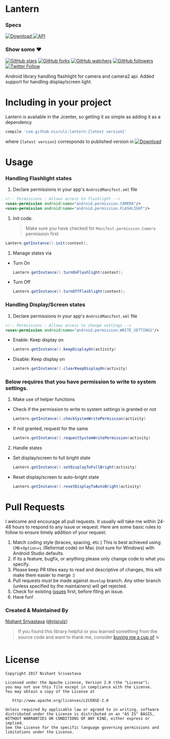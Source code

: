# Lantern

### Specs
[ ![Download](https://api.bintray.com/packages/nisrulz/maven/com.github.nisrulz%3Alantern/images/download.svg) ](https://bintray.com/nisrulz/maven/com.github.nisrulz%3Alantern/_latestVersion) [![API](https://img.shields.io/badge/API-14%2B-orange.svg?style=flat)](https://android-arsenal.com/api?level=14)

### Show some :heart:
[![GitHub stars](https://img.shields.io/github/stars/nisrulz/lantern.svg?style=social&label=Star)](https://github.com/nisrulz/lantern) [![GitHub forks](https://img.shields.io/github/forks/nisrulz/lantern.svg?style=social&label=Fork)](https://github.com/nisrulz/lantern/fork) [![GitHub watchers](https://img.shields.io/github/watchers/nisrulz/lantern.svg?style=social&label=Watch)](https://github.com/nisrulz/lantern) [![GitHub followers](https://img.shields.io/github/followers/nisrulz.svg?style=social&label=Follow)](https://github.com/nisrulz/lantern)  
[![Twitter Follow](https://img.shields.io/twitter/follow/nisrulz.svg?style=social)](https://twitter.com/nisrulz)

Android library handling flashlight for camera and camera2 api. Added support for handling display/screen light.

# Including in your project
Lantern is available in the Jcenter, so getting it as simple as adding it as a dependency
```gradle
compile 'com.github.nisrulz:lantern:{latest version}'
```
where `{latest version}` corresponds to published version in [ ![Download](https://api.bintray.com/packages/nisrulz/maven/com.github.nisrulz%3Alantern/images/download.svg) ](https://bintray.com/nisrulz/maven/com.github.nisrulz%3Alantern/_latestVersion)

# Usage

### Handling Flashlight states

1. Declare permissions in your app's `AndroidManifest.xml` file

  ```xml
  <!-- Permissions : Allows access to flashlight -->
  <uses-permission android:name="android.permission.CAMERA"/>
  <uses-permission android:name="android.permission.FLASHLIGHT"/>
  ```

1. Init code.
   > Make sure you have checked for `Manifest.permission.Camera` permission first

  ```java
  Lantern.getInstance().init(context);
  ```
1. Manage states via
  + Turn On

    ```java
    Lantern.getInstance().turnOnFlashlight(context);
    ```
  + Turn Off

    ```java
    Lantern.getInstance().turnOffFlashlight(context);
    ```

### Handling Display/Screen states

1. Declare permissions in your app's `AndroidManifest.xml` file

  ```xml
  <!-- Permissions : Allows access to change settings -->
  <uses-permission android:name="android.permission.WRITE_SETTINGS"/>
  ```

+ Enable: Keep display on

  ```java
  Lantern.getInstance().keepDisplayOn(activity)
  ```

+ Disable: Keep display on

  ```java
  Lantern.getInstance().clearKeepDisplayOn(activity)
  ```

### Below requires that you have permission to write to system settings.
1. Make use of helper functions

  + Check if the permission to write to system settings is granted or not

    ```java
    Lantern.getInstance().checkSystemWritePermission(activity)
    ```
  + If not granted, request for the same

    ```java
    Lantern.getInstance().requestSystemWritePermission(activity)
    ```

2. Handle states

  + Set display/screen to full bright state

    ```java
    Lantern.getInstance().setDisplayToFullBright(activity)
    ```

  + Reset display/screen to auto-bright state

    ```java
    Lantern.getInstance().resetDisplayToAutoBright(activity)
    ```


# Pull Requests
I welcome and encourage all pull requests. It usually will take me within 24-48 hours to respond to any issue or request. Here are some basic rules to follow to ensure timely addition of your request:
  1. Match coding style (braces, spacing, etc.) This is best achieved using `CMD`+`Option`+`L` (Reformat code) on Mac (not sure for Windows) with Android Studio defaults.
  2. If its a feature, bugfix, or anything please only change code to what you specify.
  3. Please keep PR titles easy to read and descriptive of changes, this will make them easier to merge :)
  4. Pull requests _must_ be made against `develop` branch. Any other branch (unless specified by the maintainers) will get rejected.
  5. Check for existing [issues](https://github.com/nisrulz/lantern/issues) first, before filing an issue.
  6. Have fun!

### Created & Maintained By
[Nishant Srivastava](https://github.com/nisrulz) ([@nisrulz](https://www.twitter.com/nisrulz))

> If you found this library helpful or you learned something from the source code and want to thank me, consider [buying me a cup of](https://www.paypal.me/nisrulz/5) :coffee:

License
=======

    Copyright 2017 Nishant Srivastava

    Licensed under the Apache License, Version 2.0 (the "License");
    you may not use this file except in compliance with the License.
    You may obtain a copy of the License at

       http://www.apache.org/licenses/LICENSE-2.0

    Unless required by applicable law or agreed to in writing, software
    distributed under the License is distributed on an "AS IS" BASIS,
    WITHOUT WARRANTIES OR CONDITIONS OF ANY KIND, either express or implied.
    See the License for the specific language governing permissions and
    limitations under the License.
